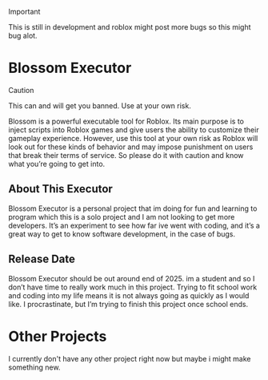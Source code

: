> [!IMPORTANT]
> This is still in development and roblox might post more bugs so this might bug alot.

# Blossom Executor

> [!CAUTION]
> This can and will get you banned. Use at your own risk.

Blossom is a powerful executable tool for Roblox. Its main purpose is to inject scripts into Roblox games and give users the ability to customize their gameplay experience. However, use this tool at your own risk as Roblox will look out for these kinds of behavior and may impose punishment on users that break their terms of service. So please do it with caution and know what you’re going to get into.

## About This Executor

Blossom Executor is a personal project that im doing for fun and learning to program which this is a solo project and I am not looking to get more developers. It’s an experiment to see how far ive went with coding, and it’s a great way to get to know software development, in the case of bugs.

## Release Date

Blossom Executor should be out around end of 2025. im a student and so I don’t have time to really work much in this project. Trying to fit school work and coding into my life means it is not always going as quickly as I would like. I procrastinate, but I’m trying to finish this project once school ends.

# Other Projects

I currently don't have any other project right now but maybe i might make something new.
